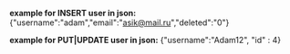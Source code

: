**example for INSERT user in json:**
{"username":"adam","email":"asik@mail.ru","deleted":"0"}

**example for PUT|UPDATE user in json:**
{"username":"Adam12", "id" : 4}
